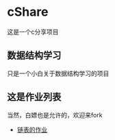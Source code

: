# cShare
这是一个c分享项目
## 数据结构学习
只是一个小白关于数据结构学习的项目
## 这是作业列表
当然，白嫖也是允许的，欢迎来fork
- [链表的作业](/LinkListDemo.c)
